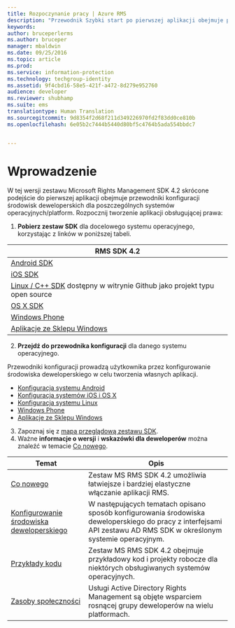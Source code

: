 ```yaml
---
title: Rozpoczynanie pracy | Azure RMS
description: "Przewodnik Szybki start po pierwszej aplikacji obejmuje przewodniki konfiguracji środowisk deweloperskich dla poszczególnych systemów operacyjnych/platform."
keywords: 
author: bruceperlerms
ms.author: bruceper
manager: mbaldwin
ms.date: 09/25/2016
ms.topic: article
ms.prod: 
ms.service: information-protection
ms.technology: techgroup-identity
ms.assetid: 9f4cbd16-58e5-421f-a472-8d279e952760
audience: developer
ms.reviewer: shubhamp
ms.suite: ems
translationtype: Human Translation
ms.sourcegitcommit: 9d8354f2d68f211d349226970fd2f83dd0ce810b
ms.openlocfilehash: 6e05b2c7444b5440d80bf5c4764b5ada554bbdc7


---
```


# <a name="get-started"></a>Wprowadzenie

W tej wersji zestawu Microsoft Rights Management SDK 4.2 skrócone podejście do pierwszej aplikacji obejmuje przewodniki konfiguracji środowisk deweloperskich dla poszczególnych systemów operacyjnych/platform. Rozpocznij tworzenie aplikacji obsługującej prawa:

1. **Pobierz zestaw SDK** dla docelowego systemu operacyjnego, korzystając z linków w poniższej tabeli.

  |RMS SDK 4.2|
  |---------------|
  |[Android SDK](http://Go.Microsoft.Com/FWLink/p/?LinkId=404271)|
  |[iOS SDK](http://Go.Microsoft.Com/FWLink/p/?LinkId=404272)|
  |[Linux / C++ SDK](https://github.com/AzureAD/rms-sdk-for-cpp) dostępny w witrynie Github jako projekt typu open source|
  |[OS X SDK](http://Go.Microsoft.Com/FWLink/p/?LinkId=404273)|
  |[Windows Phone](http://go.microsoft.com/fwlink/p/?LinkId=524758)|
  |[Aplikacje ze Sklepu Windows](http://go.microsoft.com/fwlink/p/?LinkID=526163)|

2. **Przejdź do przewodnika konfiguracji** dla danego systemu operacyjnego.

  Przewodniki konfiguracji prowadzą użytkownika przez konfigurowanie środowiska deweloperskiego w celu tworzenia własnych aplikacji.
  - [Konfiguracja systemu Android](android-sdk.md)
  - [Konfiguracja systemów iOS i OS X](ios-sdk.md)          
  - [Konfiguracja systemu Linux](linux-setup.md)              
  - [Windows Phone](windows-phone-apps.md)     
  - [Aplikacje ze Sklepu Windows](winrt-sdk.md)

3. Zapoznaj się z [mapą przeglądową zestawu SDK](api-reference-4-2.md).
4. Ważne **informacje o wersji** i **wskazówki dla deweloperów** można znaleźć w temacie [Co nowego](release-notes.md).

  |Temat|Opis|
  |-----|-----------|
  |[Co nowego](release-notes.md)|Zestaw MS RMS SDK 4.2 umożliwia łatwiejsze i bardziej elastyczne włączanie aplikacji RMS.|
  |[Konfigurowanie środowiska deweloperskiego](setup-developer-environment.md)|W następujących tematach opisano sposób konfigurowania środowiska deweloperskiego do pracy z interfejsami API zestawu AD RMS SDK w określonym systemie operacyjnym.|
  |[Przykłady kodu](code-examples.md)|Zestaw MS RMS SDK 4.2 obejmuje przykładowy kod i projekty robocze dla niektórych obsługiwanych systemów operacyjnych.|
  |[Zasoby społeczności](community-resources.md)|Usługi Active Directory Rights Management są objęte wsparciem rosnącej grupy deweloperów na wielu platformach.|



<!--HONumber=Nov16_HO2-->


